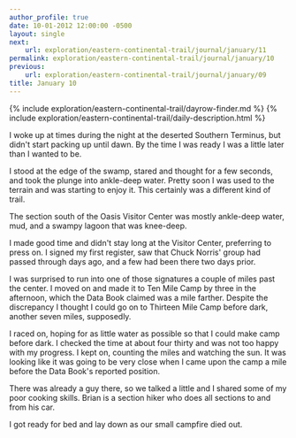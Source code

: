 ```yaml
---
author_profile: true
date: 10-01-2012 12:00:00 -0500
layout: single
next:
    url: exploration/eastern-continental-trail/journal/january/11
permalink: exploration/eastern-continental-trail/journal/january/10
previous:
    url: exploration/eastern-continental-trail/journal/january/09
title: January 10
---
```

{% include exploration/eastern-continental-trail/dayrow-finder.md %}
{% include exploration/eastern-continental-trail/daily-description.html %}

I woke up at times during the night at the deserted Southern Terminus, but didn't start packing up until dawn. By the time I was ready I was a little later than I wanted to be.

I stood at the edge of the swamp, stared and thought for a few seconds, and took the plunge into ankle-deep water. Pretty soon I was used to the terrain and was starting to enjoy it. This certainly was a different kind of trail.

The section south of the Oasis Visitor Center was mostly ankle-deep water, mud, and a swampy lagoon that was knee-deep.

I made good time and didn't stay long at the Visitor Center, preferring to press on. I signed my first register, saw that Chuck Norris' group had passed through days ago, and a few had been there two days prior.

I was surprised to run into one of those signatures a couple of miles past the center. I moved on and made it to Ten Mile Camp by three in the afternoon, which the Data Book claimed was a mile farther. Despite the discrepancy I thought I could go on to Thirteen Mile Camp before dark, another seven miles, supposedly.

I raced on, hoping for as little water as possible so that I could make camp before dark. I checked the time at about four thirty and was not too happy with my progress. I kept on, counting the miles and watching the sun. It was looking like it was going to be very close when I came upon the camp a mile before the Data Book's reported position.

There was already a guy there, so we talked a little and I shared some of my poor cooking skills. Brian is a section hiker who does all sections to and from his car.

I got ready for bed and lay down as our small campfire died out.
